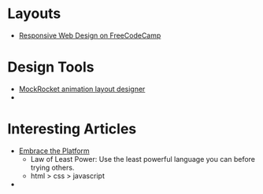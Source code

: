 # Layouts
- [Responsive Web Design on FreeCodeCamp](https://www.freecodecamp.org/learn/responsive-web-design/#responsive-web-design-principles)

# Design Tools
- [MockRocket animation layout designer](https://roastortoast.io/product/MockRocket)
- 

# Interesting Articles
- [Embrace the Platform](https://css-tricks.com/embrace-the-platform/)
	- Law of Least Power: Use the least powerful language you can before trying others. 
	-  html > css > javascript
-
